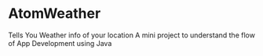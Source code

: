 # AtomWeather
Tells You Weather info of your location
A mini project to understand the flow of App Development using Java
